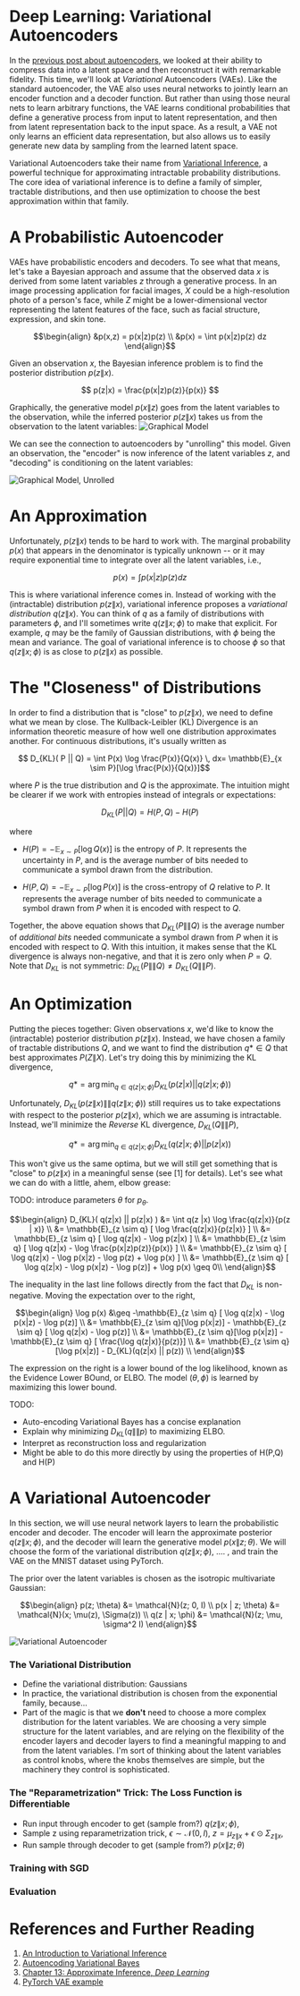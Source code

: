 # Deep Learning: Variational Autoencoders
In the [previous post about autoencoders](https://mfaulk.github.io/2024/07/26/pytorch-ae.html), we looked at their ability to compress data into a latent space and then reconstruct it with remarkable fidelity. This time, we'll look at *Variational* Autoencoders (VAEs). Like the standard autoencoder, the VAE also uses neural networks to jointly learn an encoder function and a decoder function. But rather than using those neural nets to learn arbitrary functions, the VAE learns conditional probabilities that define a generative process from input to latent representation, and then from latent representation back to the input space. As a result, a VAE not only learns an efficient data representation, but also allows us to easily generate new data by sampling from the learned latent space.

Variational Autoencoders take their name from [Variational Inference](https://arxiv.org/abs/1601.00670), a powerful technique for approximating intractable probability distributions. The core idea of variational inference is to define a family of simpler, tractable distributions, and then use optimization to choose the best approximation within that family. 

# A Probabilistic Autoencoder
VAEs have probabilistic encoders and decoders. To see what that means, let's take a Bayesian approach and assume that the observed data $x$ is derived from some latent variables $z$ through a generative process. In an image processing application for facial images, $X$ could be a high-resolution photo of a person's face, while $Z$ might be a lower-dimensional vector representing the latent features of the face, such as facial structure, expression, and skin tone. 

$$\begin{align}
&p(x,z) = p(x|z)p(z) \\
&p(x) = \int p(x|z)p(z) dz 
\end{align}$$

Given an observation $x$, the Bayesian inference problem is to find the posterior distribution $p(z \| x)$. 

$$ p(z|x) = \frac{p(x|z)p(z)}{p(x)} $$

Graphically, the generative model $p(x \| z)$ goes from the latent variables to the observation, while the inferred posterior $p(z \| x)$ takes us from the observation to the latent variables:
![Graphical Model](/assets/images/vae_graphical_model.png)

We can see the connection to autoencoders by "unrolling" this model. Given an observation, the "encoder" is now inference of the latent variables $z$, and "decoding" is conditioning on the latent variables:

![Graphical Model, Unrolled](/assets/images/vae_unrolled.png)

# An Approximation

Unfortunately, $p(z \| x)$ tends to be hard to work with. The marginal probability $p(x)$ that appears in the denominator is typically unknown -- or it may require exponential time to integrate over all the latent variables, i.e., 

$$ p(x) = \int p(x|z)p(z) dz $$

This is where variational inference comes in. Instead of working with the (intractable) distribution $p(z \| x)$, variational inference proposes a *variational distribution* $q( z \| x)$. You can think of $q$ as a family of distributions with parameters $\phi$, and I'll sometimes write $q( z \| x; \phi)$ to make that explicit. For example, $q$ may be the family of Gaussian distributions, with $\phi$ being the mean and variance. The goal of variational inference is to choose $\phi$ so that $q( z \| x; \phi)$ is as close to $p( z \| x)$ as possible.

 
# The "Closeness" of Distributions
In order to find a distribution that is "close" to $p(z \| x)$, we need to define what we mean by close. The Kullback-Leibler (KL) Divergence is an information theoretic measure of how well one distribution approximates another. For continuous distributions, it's usually written as

$$ D_{KL}( P || Q) = \int P(x) \log \frac{P(x)}{Q(x)} \, dx= \mathbb{E}_{x \sim P}[\log \frac{P(x)}{Q(x)}]$$

where $P$ is the true distribution and $Q$ is the approximate. The intuition might be clearer if we work with entropies instead of integrals or expectations:


$$ D_{KL}( P || Q) = H(P,Q) - H(P) $$ 


where
- $H(P) = - \mathbb{E}_{x \sim P} [ \log Q(x) ]$ is the entropy of $P$. It represents the uncertainty in $P$, and is the average number of bits needed to communicate a symbol drawn from the distribution. 

- $H(P,Q) = - \mathbb{E}_{x \sim P} [ \log P(x) ]$ is the cross-entropy of $Q$ relative to $P$. It represents the average number of bits needed to communicate a symbol drawn from $P$ when it is encoded with respect to $Q$. 

Together, the above equation shows that $D_{KL}(P \|\| Q)$ is the average number of *additional bits* needed communicate a symbol drawn from $P$ when it is encoded with respect to $Q$. With this intuition, it makes sense that the KL divergence is always non-negative, and that it is zero only when $P = Q$. Note that $D_{KL}$ is not symmetric: $D_{KL}(P \|\| Q) \ne D_{KL}(Q \|\| P)$. 

# An Optimization
Putting the pieces together: Given observations $x$, we'd like to know the (intractable) posterior distribution $p(z \| x)$. Instead, we have chosen a family of tractable distributions $Q$, and we want to find the distribution $q* \in Q$ that best approximates $P(Z \| X)$. Let's try doing this by minimizing the KL divergence,

$$ q* = \arg \min_{q \in q(z | x; \phi)} D_{KL}( p(z | x) || q(z | x; \phi))$$

Unfortunately, $D_{KL}( p(z \| x) \|\| q(z \| x; \phi))$ still requires us to take expectations with respect to the posterior $p(z \| x)$, which we are assuming is intractable. Instead, we'll minimize the *Reverse* KL divergence, $D_{KL}(Q \|\| P)$, 

$$ q* = \arg \min_{q \in q(z | x; \phi)} D_{KL}( q(z | x; \phi) || p(z | x) )$$


This won't give us the same optima, but we will still get something that is "close" to $p(z\|x)$ in a meaningful sense (see [1] for details). Let's see what we can do with a little, ahem, elbow grease:


TODO: introduce parameters $\theta$ for $p_{\theta}$.

$$\begin{align}
 D_{KL}( q(z|x) || p(z|x) ) &= \int q(z |x) \log \frac{q(z|x)}{p(z | x)} \\
 &= \mathbb{E}_{z \sim q} [ \log \frac{q(z|x)}{p(z|x)} ] \\
 &= \mathbb{E}_{z \sim q} [ \log q(z|x) - \log p(z|x) ] \\
 &= \mathbb{E}_{z \sim q} [ \log q(z|x) - \log \frac{p(x|z)p(z)}{p(x)} ] \\
 &= \mathbb{E}_{z \sim q} [ \log q(z|x) - \log p(x|z) - \log p(z) + \log p(x) ] \\
 &= \mathbb{E}_{z \sim q} [ \log q(z|x) - \log p(x|z) - \log p(z)] + \log p(x)  \geq 0\\
\end{align}$$

The inequality in the last line follows directly from the fact that $D_{KL}$ is non-negative. Moving the expectation over to the right,

$$\begin{align}
\log p(x) &\geq -\mathbb{E}_{z \sim q} [ \log q(z|x) - \log p(x|z) - \log p(z)] \\ 
&= \mathbb{E}_{z \sim q}[\log p(x|z)] - \mathbb{E}_{z \sim q} [ \log q(z|x) - \log p(z)] \\ 
&= \mathbb{E}_{z \sim q}[\log p(x|z)] - \mathbb{E}_{z \sim q} [ \frac{\log q(z|x)}{p(z)}] \\ 
&= \mathbb{E}_{z \sim q}[\log p(x|z)] - D_{KL}(q(z|x) || p(z)) \\ 
\end{align}$$

The expression on the right is a lower bound of the log likelihood, known as the Evidence Lower BOund, or ELBO. The model $(\theta, \phi)$ is learned by maximizing this lower bound.

TODO:
- Auto-encoding Variational Bayes has a concise explanation
- Explain why minimizing $D_{KL}(q \|\| p)$ to maximizing ELBO.
- Interpret as reconstruction loss and regularization
- Might be able to do this more directly by using the properties of H(P,Q) and H(P)

# A Variational Autoencoder
In this section, we will use neural network layers to learn the probabilistic encoder and decoder. The encoder will learn the approximate posterior $q(z \| x; \phi)$, and the decoder will learn the generative model $p(x \| z; \theta)$. We will choose the form of the variational distribution $q(z \| x; \phi)$, .... , and train the VAE on the MNIST dataset using PyTorch.

The prior over the latent variables is chosen as the isotropic multivariate Gaussian:

$$\begin{align}
p(z; \theta) &= \mathcal{N}(z; 0, I) \\
p(x | z; \theta) &= \mathcal{N}(x; \mu(z), \Sigma(z)) \\
q(z | x; \phi) &= \mathcal{N}(z; \mu, \sigma^2 I)
\end{align}$$







![Variational Autoencoder](/assets/images/vae.png)

### The Variational Distribution
- Define the variational distribution: Gaussians
- In practice, the variational distribution is chosen from the exponential family, because...
- Part of the magic is that we **don't** need to choose a more complex distribution for the latent variables. We are choosing a very simple structure for the latent variables, and are relying on the flexibility of the encoder layers and decoder layers to find a meaningful mapping to and from the latent variables. I'm sort of thinking about the latent variables as control knobs, where the knobs themselves are simple, but the machinery they control is sophisticated. 

### The "Reparametrization" Trick: The Loss Function is Differentiable
- Run input through encoder to get (sample from?) $q(z \| x; \phi)$,
- Sample z using reparametrization trick, $\epsilon \sim \mathcal{N}(0,I)$, $z = \mu_{z\|x} + \epsilon \odot \Sigma_{z\|x}$,
- Run sample through decoder to get (sample from?) $p(x \| z ; \theta)$

### Training with SGD

### Evaluation


# References and Further Reading

1.  [An Introduction to Variational Inference](https://arxiv.org/pdf/2108.13083)
1.  [Autoencoding Variational Bayes](https://arxiv.org/pdf/1312.6114)
1. [Chapter 13: Approximate Inference, *Deep Learning*](https://www.deeplearningbook.org/contents/inference.html)
1. [PyTorch VAE example](https://github.com/pytorch/examples/blob/main/vae/main.py)





